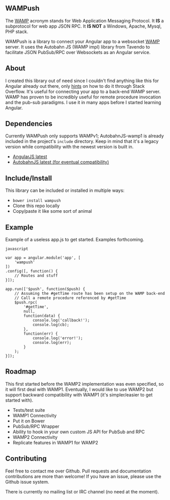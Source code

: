 WAMPush
-------

The [WAMP](http://wamp.ws) acronym stands for Web Application Messaging Protocol. 
It **IS** a subprotocol for web app JSON RPC.
It **IS NOT** a Windows, Apache, Mysql, PHP stack.

WAMPush is a library to connect your Angular app to a websocket [WAMP](http://wamp.ws) server. It uses the Autobahn JS (WAMP impl) library from Tavendo to facilitate JSON PubSub/RPC over Websockets as an Angular service.

About
-----

I created this library out of need since I couldn't find anything like this for Angular already out there, only [hints](http://stackoverflow.com/questions/23223619/angularjs-and-autobahn-js-wamp-implementation) on how to do it through Stack Overflow. It's useful for connecting your app to a back-end WAMP server. WAMP has proven to be incredibly useful for remote procedure invocation and the pub-sub paradigms. I use it in many apps before I started learning Angular.

Dependencies
------------

Currently WAMPush only supports WAMPv1; AutobahnJS-wamp1 is already included in the project's ``include`` directory. Keep in mind that it's a legacy version while compatibility with the newest version is built in.

* [AngularJS latest](http://angularjs.org)
* [AutobahnJS latest (for eventual compatibility)](http://autobahn.ws/js/)


Include/Install
---------------

This library can be included or installed in multiple ways:

* ``bower install wampush``
* Clone this repo locally
* Copy/paste it like some sort of animal

Example
-------

Example of a useless app.js to get started. Examples forthcoming.

```
javascript

var app = angular.module('app', [
	'wampush'
])
.config([, function() {
	// Routes and stuff
}]);

app.run(['$push', function($push) {
	// Assuming the #getTime route has been setup on the WAMP back-end
	// Call a remote procedure referenced by #getTime
	$push.rpc(
		'#getTime', 
		null, 
		function(data) {
			console.log('callback!');
			console.log(cb);
		}, 
		function(err) {
			console.log('error!');
			console.log(err);
		}
	);
}]);
```


Roadmap
-------

This first started before the WAMP2 implementation was even specified, so it will first deal with WAMP1. Eventually, I would like to use WAMP2 but support backward compatibility with WAMP1 (it's simpler/easier to get started with).

* Tests/test suite
* WAMP1 Connectivity
* Put it on Bower
* PubSub/RPC Wrapper
* Ability to hook in your own custom JS API for PubSub and RPC
* WAMP2 Connectivity
* Replicate features in WAMP1 for WAMP2

Contributing
------------

Feel free to contact me over Github. Pull requests and documentation contributions are more than welcome! If you have an issue, please use the Github issue system. 

There is currently no mailing list or IRC channel (no need at the moment).

